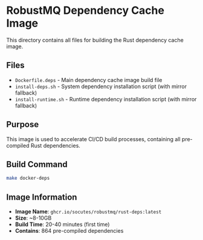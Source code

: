 # RobustMQ Dependency Cache Image

This directory contains all files for building the Rust dependency cache image.

## Files

- `Dockerfile.deps` - Main dependency cache image build file
- `install-deps.sh` - System dependency installation script (with mirror fallback)
- `install-runtime.sh` - Runtime dependency installation script (with mirror fallback)

## Purpose

This image is used to accelerate CI/CD build processes, containing all pre-compiled Rust dependencies.

## Build Command

```bash
make docker-deps
```

## Image Information

- **Image Name**: `ghcr.io/socutes/robustmq/rust-deps:latest`
- **Size**: ~8-10GB
- **Build Time**: 20-40 minutes (first time)
- **Contains**: 864 pre-compiled dependencies
